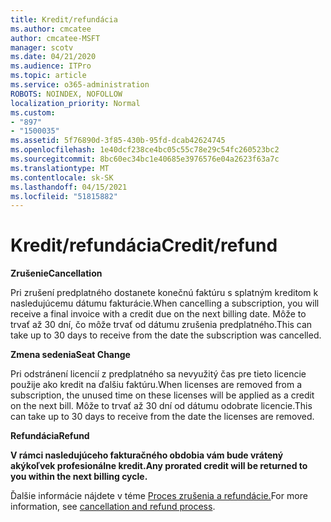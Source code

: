 ```yaml
---
title: Kredit/refundácia
ms.author: cmcatee
author: cmcatee-MSFT
manager: scotv
ms.date: 04/21/2020
ms.audience: ITPro
ms.topic: article
ms.service: o365-administration
ROBOTS: NOINDEX, NOFOLLOW
localization_priority: Normal
ms.custom:
- "897"
- "1500035"
ms.assetid: 5f76890d-3f85-430b-95fd-dcab42624745
ms.openlocfilehash: 1e40dcf238ce4bc05c55c78e29c54fc260523bc2
ms.sourcegitcommit: 8bc60ec34bc1e40685e3976576e04a2623f63a7c
ms.translationtype: MT
ms.contentlocale: sk-SK
ms.lasthandoff: 04/15/2021
ms.locfileid: "51815882"
---
```

# <a name="creditrefund"></a><span data-ttu-id="bf4a1-102">Kredit/refundácia</span><span class="sxs-lookup"><span data-stu-id="bf4a1-102">Credit/refund</span></span>

<span data-ttu-id="bf4a1-103">**Zrušenie**</span><span class="sxs-lookup"><span data-stu-id="bf4a1-103">**Cancellation**</span></span>
  
<span data-ttu-id="bf4a1-104">Pri zrušení predplatného dostanete konečnú faktúru s splatným kreditom k nasledujúcemu dátumu fakturácie.</span><span class="sxs-lookup"><span data-stu-id="bf4a1-104">When cancelling a subscription, you will receive a final invoice with a credit due on the next billing date.</span></span> <span data-ttu-id="bf4a1-105">Môže to trvať až 30 dní, čo môže trvať od dátumu zrušenia predplatného.</span><span class="sxs-lookup"><span data-stu-id="bf4a1-105">This can take up to 30 days to receive from the date the subscription was cancelled.</span></span>
  
<span data-ttu-id="bf4a1-106">**Zmena sedenia**</span><span class="sxs-lookup"><span data-stu-id="bf4a1-106">**Seat Change**</span></span>
  
<span data-ttu-id="bf4a1-107">Pri odstránení licencií z predplatného sa nevyužitý čas pre tieto licencie použije ako kredit na ďalšiu faktúru.</span><span class="sxs-lookup"><span data-stu-id="bf4a1-107">When licenses are removed from a subscription, the unused time on these licenses will be applied as a credit on the next bill.</span></span> <span data-ttu-id="bf4a1-108">Môže to trvať až 30 dní od dátumu odobrate licencie.</span><span class="sxs-lookup"><span data-stu-id="bf4a1-108">This can take up to 30 days to receive from the date the licenses are removed.</span></span>

<span data-ttu-id="bf4a1-109">**Refundácia**</span><span class="sxs-lookup"><span data-stu-id="bf4a1-109">**Refund**</span></span>

<span data-ttu-id="bf4a1-110">**V rámci nasledujúceho fakturačného obdobia vám bude vrátený akýkoľvek profesionálne kredit.**</span><span class="sxs-lookup"><span data-stu-id="bf4a1-110">**Any prorated credit will be returned to you within the next billing cycle.**</span></span>

<span data-ttu-id="bf4a1-111">Ďalšie informácie nájdete v téme [Proces zrušenia a refundácie.](https://docs.microsoft.com/microsoft-365/commerce/subscriptions/cancel-your-subscription?view=o365-worldwide)</span><span class="sxs-lookup"><span data-stu-id="bf4a1-111">For more information, see [cancellation and refund process](https://docs.microsoft.com/microsoft-365/commerce/subscriptions/cancel-your-subscription?view=o365-worldwide).</span></span> 
